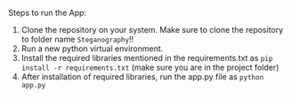Steps to run the App:
1. Clone the repository on your system. Make sure to clone the repository to folder name ```Steganography```!!
2. Run a new python virtual environment.
3. Install the required libraries mentioned in the requirements.txt as ```pip install -r requirements.txt``` (make sure you are in the project folder)
4. After installation of required libraries, run the app.py file as ```python app.py```
